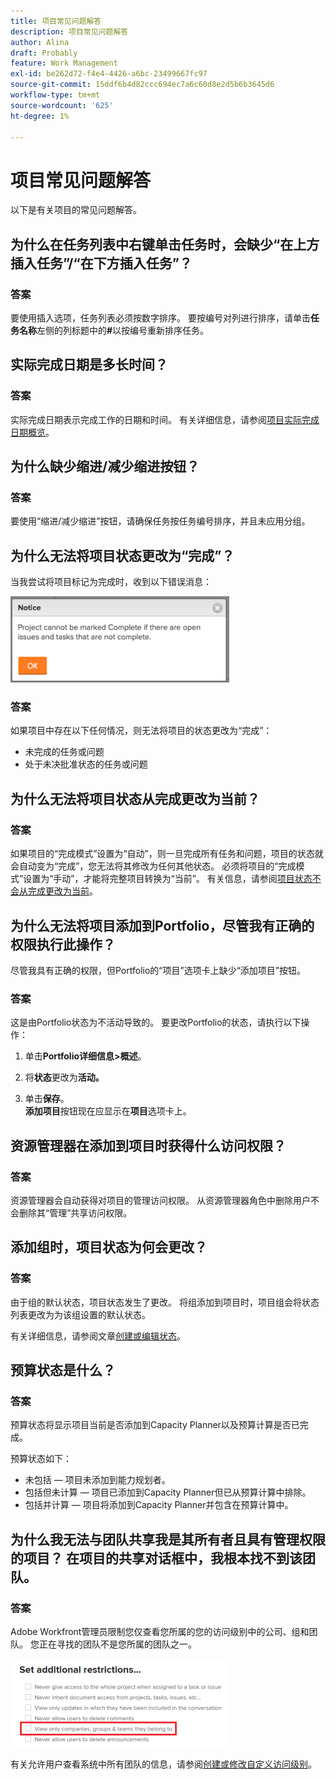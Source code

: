 ```yaml
---
title: 项目常见问题解答
description: 项目常见问题解答
author: Alina
draft: Probably
feature: Work Management
exl-id: be262d72-f4e4-4426-a6bc-23499667fc97
source-git-commit: 15ddf6b4d82ccc694ec7a6c60d8e2d5b6b3645d6
workflow-type: tm+mt
source-wordcount: '625'
ht-degree: 1%

---
```


# 项目常见问题解答

以下是有关项目的常见问题解答。

## 为什么在任务列表中右键单击任务时，会缺少“在上方插入任务”/“在下方插入任务”？

### 答案

要使用插入选项，任务列表必须按数字排序。 要按编号对列进行排序，请单击&#x200B;**任务名称**&#x200B;左侧的列标题中的&#x200B;**#**&#x200B;以按编号重新排序任务。

## 实际完成日期是多长时间？

### 答案

实际完成日期表示完成工作的日期和时间。 有关详细信息，请参阅[项目实际完成日期概览](../../../manage-work/projects/planning-a-project/project-actual-completion-date.md)。

## 为什么缺少缩进/减少缩进按钮？

### 答案

要使用“缩进/减少缩进”按钮，请确保任务按任务编号排序，并且未应用分组。

## 为什么无法将项目状态更改为“完成”？

当我尝试将项目标记为完成时，收到以下错误消息：

![Project_FAQ_Complete_Error_message.png](assets/project-faq-complete-error-message-350x138.png)

### 答案

如果项目中存在以下任何情况，则无法将项目的状态更改为“完成”：

* 未完成的任务或问题
* 处于未决批准状态的任务或问题

## 为什么无法将项目状态从完成更改为当前？

### 答案

如果项目的“完成模式”设置为“自动”，则一旦完成所有任务和问题，项目的状态就会自动变为“完成”，您无法将其修改为任何其他状态。 必须将项目的“完成模式”设置为“手动”，才能将完整项目转换为“当前”。 有关信息，请参阅[项目状态不会从完成更改为当前](../../../manage-work/projects/tips-tricks-and-troubleshooting/project-status-does-not-change-from-complete-to-current.md)。

## 为什么无法将项目添加到Portfolio，尽管我有正确的权限执行此操作？

尽管我具有正确的权限，但Portfolio的“项目”选项卡上缺少“添加项目”按钮。

### 答案

这是由Portfolio状态为不活动导致的。 要更改Portfolio的状态，请执行以下操作：

1. 单击&#x200B;**Portfolio详细信息>概述**。
1. 将&#x200B;**状态**&#x200B;更改为&#x200B;**活动。**

1. 单击&#x200B;**保存**。\
   **添加项目**&#x200B;按钮现在应显示在&#x200B;**项目**&#x200B;选项卡上。

## 资源管理器在添加到项目时获得什么访问权限？

### 答案

资源管理器会自动获得对项目的管理访问权限。 从资源管理器角色中删除用户不会删除其“管理”共享访问权限。

## 添加组时，项目状态为何会更改？

### 答案

由于组的默认状态，项目状态发生了更改。 将组添加到项目时，项目组会将状态列表更改为为该组设置的默认状态。

有关详细信息，请参阅文章[创建或编辑状态](../../../administration-and-setup/customize-workfront/creating-custom-status-and-priority-labels/create-or-edit-a-status.md)。

## 预算状态是什么？

### 答案

预算状态将显示项目当前是否添加到Capacity Planner以及预算计算是否已完成。

预算状态如下：

* 未包括 — 项目未添加到能力规划者。
* 包括但未计算 — 项目已添加到Capacity Planner但已从预算计算中排除。
* 包括并计算 — 项目将添加到Capacity Planner并包含在预算计算中。

## 为什么我无法与团队共享我是其所有者且具有管理权限的项目？ 在项目的共享对话框中，我根本找不到该团队。

### 答案

Adobe Workfront管理员限制您仅查看您所属的您的访问级别中的公司、组和团队。 您正在寻找的团队不是您所属的团队之一。

![仅查看他们属于的团队、组和公司](assets/view-only-team-groups-companies-they-belong-to-350x141.png)

有关允许用户查看系统中所有团队的信息，请参阅[创建或修改自定义访问级别](../../../administration-and-setup/add-users/configure-and-grant-access/create-modify-access-levels.md)。
